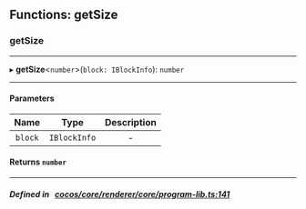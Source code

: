 ## Functions: getSize

### getSize


___
▸ **getSize**<`number`\>(`block: IBlockInfo`): `number`
___


#### Parameters

| Name | Type | Description |
| :------: | :------: | :------: |
| `block` | `IBlockInfo` | - |


#### Returns `number` 
___


##### Defined in &nbsp;   [cocos/core/renderer/core/program-lib.ts:141](https://github.com/cocos-creator/engine/blob/c7bf6b8a9/cocos/core/renderer/core/program-lib.ts#L141)&nbsp;
